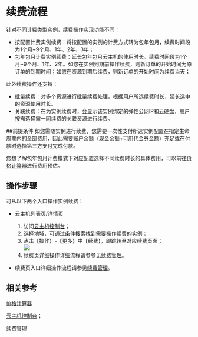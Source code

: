 # 续费流程
针对不同计费类型实例，续费操作实现功能不同：

* 按配置计费实例续费：将按配置的实例的计费方式转为包年包月，续费时间段为1个月~9个月、1年、2年、3年；
* 包年包月计费实例续费：延长包年包月云主机的使用时长。续费时间段为1个月~9个月、1年、2年。如您在实例到期前操作续费，则新订单的开始时间为原订单的到期时间；如您在资源到期后续费，则新订单的开始时间为续费当天；

此外续费操作还支持：

* 批量续费：对多个资源进行批量续费处理，根据用户所选续费时长，延长选中的资源使用时长。
* 关联续费：在为实例续费时，会显示该实例绑定的弹性公网IP和云硬盘，用户按需选择需一同续费的关联资源进行续费。


##前提条件
如您需随实例进行续费，您需要一次性支付所选实例配置在指定生命周期内的全部费用，因此需要账户余额（现金余额+可用代金券金额）充足或在付款时选择第三方支付完成付款。

您想了解包年包月计费模式下对应配置选择不同续费时长的具体费用，可以前往[价格计算器](https://www.jdcloud.com/calculator/calHost)进行费用预估。

## 操作步骤
可从以下两个入口操作实例续费：

* 云主机列表页/详情页
	1. 访问[云主机控制台](https://cns-console.jdcloud.com/host/compute/list)；
	2. 选择地域，可通过条件搜索找到需要操作续费的实例；
	3. 点击【操作】-【更多】中【续费】，即跳转至对应续费页面；<br>
	![](https://github.com/jdcloudcom/cn/blob/edit/image/vm/renew.png)
	4. 续费页详细操作详细流程请参参见[续费管理]()。

* 续费页入口详细操作流程请参见[续费管理]()。

## 相关参考

[价格计算器](https://www.jdcloud.com/calculator/calHost)

[云主机控制台](https://cns-console.jdcloud.com/host/compute/list)；

[续费管理]()






